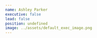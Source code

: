 ```yaml
---
name: Ashley Parker
executive: false
lead: false
position: undefined
image: ../assets/default_exec_image.png
---
```

